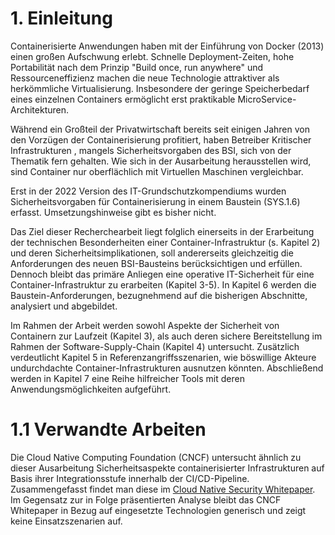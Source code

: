 # 1. Einleitung

Containerisierte Anwendungen haben mit der Einführung von Docker (2013) einen großen Aufschwung erlebt. Schnelle Deployment-Zeiten, hohe Portabilität nach dem Prinzip "Build once, run anywhere" und Ressourceneffizienz machen die neue Technologie attraktiver als herkömmliche Virtualisierung. Insbesondere der geringe Speicherbedarf eines einzelnen Containers ermöglicht erst praktikable MicroService-Architekturen.

Während ein Großteil der Privatwirtschaft bereits seit einigen Jahren von den Vorzügen der Containerisierung profitiert, haben Betreiber Kritischer Infrastrukturen , mangels Sicherheitsvorgaben des BSI, sich von der Thematik fern gehalten. Wie sich in der Ausarbeitung herausstellen wird, sind Container nur oberflächlich mit Virtuellen Maschinen vergleichbar.

Erst in der 2022 Version des IT-Grundschutzkompendiums wurden Sicherheitsvorgaben für Containerisierung in einem Baustein (SYS.1.6) erfasst. Umsetzungshinweise gibt es bisher nicht. 

Das Ziel dieser Recherchearbeit liegt folglich einerseits in der Erarbeitung der technischen Besonderheiten einer Container-Infrastruktur (s. Kapitel 2) und deren Sicherheitsimplikationen, soll andererseits gleichzeitig die Anforderungen des neuen BSI-Bausteins berücksichtigen und erfüllen. Dennoch bleibt das primäre Anliegen eine operative IT-Sicherheit für eine Container-Infrastruktur zu erarbeiten (Kapitel 3-5). In Kapitel 6 werden die Baustein-Anforderungen, bezugnehmend auf die bisherigen Abschnitte, analysiert und abgebildet. 

Im Rahmen der Arbeit werden sowohl Aspekte der Sicherheit von Containern zur Laufzeit (Kapitel 3), als auch deren sichere Bereitstellung im Rahmen der Software-Supply-Chain (Kapitel 4) untersucht. Zusätzlich verdeutlicht Kapitel 5 in Referenzangriffsszenarien, wie böswillige Akteure undurchdachte Container-Infrastrukturen ausnutzen könnten. Abschließend werden in Kapitel 7 eine Reihe hilfreicher Tools mit deren Anwendungsmöglichkeiten aufgeführt.

# 1.1 Verwandte Arbeiten

Die Cloud Native Computing Foundation (CNCF) untersucht ähnlich zu dieser Ausarbeitung Sicherheitsaspekte containerisierter Infrastrukturen auf Basis ihrer Integrationsstufe innerhalb der CI/CD-Pipeline. Zusammengefasst findet man diese im [Cloud Native Security Whitepaper](https://github.com/cncf/tag-security/tree/main/security-whitepaper/v2). Im Gegensatz zur in Folge präsentierten Analyse bleibt das CNCF Whitepaper in Bezug auf eingesetzte Technologien generisch und zeigt keine Einsatzszenarien auf.

